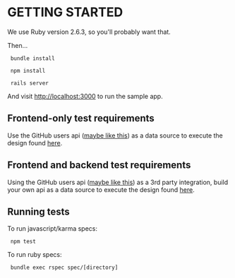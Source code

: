 # GETTING STARTED

We use Ruby version 2.6.3, so you'll probably want that.

Then...

     bundle install

     npm install

     rails server

And visit [http://localhost:3000](http://localhost:3000/) to run the sample app.

## Frontend-only test requirements

Use the GitHub users api ([maybe like this](https://api.github.com/users)) as a data source to execute the design found [here](https://projects.invisionapp.com/share/BK9D8C7RA#/screens/205900875_TestApp_1).

## Frontend and backend test requirements

Using the GitHub users api ([maybe like this](https://api.github.com/users)) as a 3rd party integration, build your own api as a data source to execute the design found [here](https://projects.invisionapp.com/share/BK9D8C7RA#/screens/205900875_TestApp_1).

## Running tests

To run javascript/karma specs:

     npm test

To run ruby specs:

     bundle exec rspec spec/[directory]
